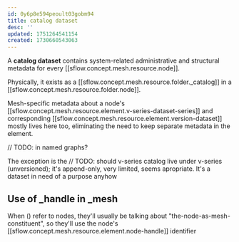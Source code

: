 ```yaml
---
id: 0y6p8e594peoult03gobm94
title: catalog dataset
desc: ''
updated: 1751264541154
created: 1730660543063
---
```


A **catalog dataset** contains system-related administrative and structural metadata for every [[sflow.concept.mesh.resource.node]]. 

Physically, it exists as a [[sflow.concept.mesh.resource.folder._catalog]] in a [[sflow.concept.mesh.resource.folder.node]].

Mesh-specific metadata about a node's [[sflow.concept.mesh.resource.element.v-series-dataset-series]] and corresponding [[sflow.concept.mesh.resource.element.version-dataset]] mostly lives here too, eliminating the need to keep separate metadata in the element. 

// TODO: in named graphs?


The exception is the // TODO: should v-series catalog live under v-series (unversioned); it's append-only, very limited, seems apropriate. It's a dataset in need of a purpose anyhow


## Use of _handle in _mesh

When () refer to nodes, they'll usually be talking about "the-node-as-mesh-constituent", so they'll use the node's [[sflow.concept.mesh.resource.element.node-handle]] identifier